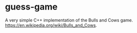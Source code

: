 # guess-game
A very simple C++ implementation of the Bulls and Cows game. https://en.wikipedia.org/wiki/Bulls_and_Cows.
